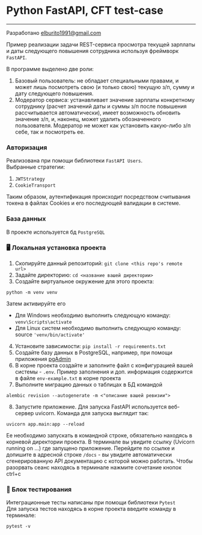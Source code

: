 # Python FastAPI, CFT test-case
---

Разработано elburito1991@gmail.com

Пример реализации задачи REST-сервиса просмотра текущей зарплаты и даты следующего
повышения сотрудника используя фреймворк `FastAPI`.

В программе выделено две роли:
1. Базовый пользователь: не обладает специальными правами,
и может лишь посмотреть свою (и только свою) текущую з/п, сумму и дату следующего повышения.
2. Модератор сервиса: устанавливает значение зарплаты конкретному сотруднику
(расчет значений даты и суммы з/п после повышения рассчитывается автоматически), имеет возможность обновить значение з/п,
и, наконец, может удалить обозначенного пользователя. Модератор не может как установить какую-либо з/п 
себе, так и посмотреть ее.

### Авторизация
Реализована при помощи библиотеки `FastAPI Users`.<br>
Выбранные стратегии:
1. `JWTStrategy`
2. `CookieTransport`

Таким образом, аутентификация происходит посредством считывания токена в файлах Cookies
и его последующей валидации в системе.

### База данных
В проекте используется бд `PostgreSQL`


### 🖥 Локальная установка проекта
1. Скопируйте данный репозиторий: `git clone <this repo's remote url>`
2. Задайте директорию: `cd <название вашей директории>`
3. Создайте виртуальное окружение для этого проекта:
```
python -m venv venv
```
Затем активируйте его
- Для Windows необходимо выполнить следующую команду: `venv\Scripts\activate`
- Для Linux систем необходимо выполнить следующую команду: source `'venv/bin/activate'`
4. Установите зависимости: 
`pip install -r requirements.txt`
5. Создайте базу данных в PostgreSQL, например, при помощи приложения [pgAdmin](https://www.pgadmin.org/download/)
6. В корне проекта создайте и заполните файл с конфигурацией вашей системы - `.env`. 
Пример заполнения и доп. информация содержится в файле `env-example.txt` в корне проекта
7. Выполните миграцию данных о таблицах в БД командой
```
alembic revision --autogenerate -m <"описание вашей ревизии">   
```
8. Запустите приложение. Для запуска FastAPI используется веб-сервер uvicorn. Команда для запуска выглядит так:
```
uvicorn app.main:app --reload      
```
Ее необходимо запускать в командной строке, обязательно находясь в корневой директории проекта.
В терминале вы увидите ссылку (Uvicorn running on ...) где запущено приложение. Перейдите по ссылке и допишите
в адресной строке `/docs` - вы увидите автоматически сгенерированную API документацию с которой можно работать. 
Чтобы разорвать сеанс находясь в терминале нажмите сочетание кнопок ctrl+c

### 🔧 Блок тестирования
Интеграционные тесты написаны при помощи библиотеки `Pytest`<br>
Для запуска тестов находясь в корне проекта введите команду в терминале:<br>
```
pytest -v
```
